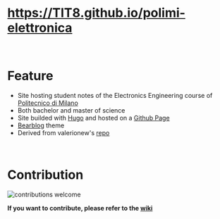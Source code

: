 # https://TIT8.github.io/polimi-elettronica

<br>

# Feature

- Site hosting student notes of the Electronics Engineering course of [Politecnico di Milano](https://www.polimi.it/)
- Both bachelor and master of science
- Site builded with [Hugo](https://gohugo.io/) and hosted on a [Github Page](https://pages.github.com/)
- [Bearblog](https://github.com/janraasch/hugo-bearblog) theme
- Derived from valerionew's [repo](https://github.com/valerionew/triennale-elettronica-polimi)

<br>

# Contribution 
![contributions welcome](https://img.shields.io/badge/contributions-welcome-brightgreen.svg?style=flat)

**If you want to contribute, please refer to the [wiki](https://github.com/TIT8/polimi-elettronica/wiki)**
